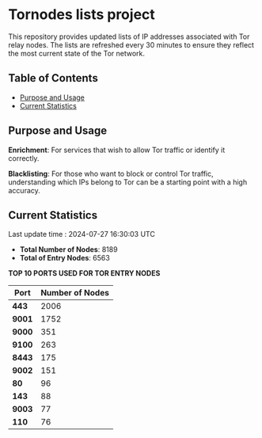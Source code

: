 # Tornodes lists project

This repository provides updated lists of IP addresses associated with Tor relay nodes. The lists are refreshed every 30 minutes to ensure they reflect the most current state of the Tor network.

## Table of Contents

- [Purpose and Usage](#purpose-and-usage)
- [Current Statistics](#current-statistics)


## Purpose and Usage

**Enrichment**: For services that wish to allow Tor traffic or identify it correctly.

**Blacklisting**: For those who want to block or control Tor traffic, understanding which IPs belong to Tor can be a starting point with a high accuracy.

## Current Statistics

Last update time : 2024-07-27 16:30:03 UTC

- **Total Number of Nodes**: 8189
- **Total of Entry Nodes**: 6563

**TOP 10 PORTS USED FOR TOR ENTRY NODES**

| **Port** | **Number of Nodes** |
|------|-----------------|
| **443**   | 2006  |
| **9001**   | 1752  |
| **9000**   | 351  |
| **9100**   | 263  |
| **8443**   | 175  |
| **9002**   | 151  |
| **80**   | 96  |
| **143**   | 88  |
| **9003**   | 77  |
| **110**   | 76  |

